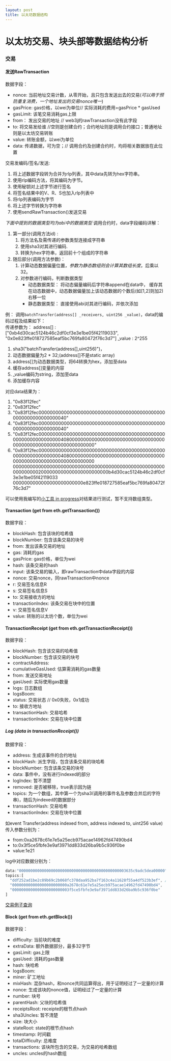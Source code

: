```yaml
---
layout: post
title: 以太坊数据结构
---
```


# 以太坊交易、块头部等数据结构分析

### 交易

#### 发送RawTransaction
数据字段：    
* nonce: 当前地址交易计数，从零开始，且只包含发送出去的交易(*可以用于预防重复消费，一个地址发出的交易nonce唯一*)  
* gasPrice: gas价格，以wei为单位// 实际消耗的费用=gasPrice * gasUsed  
* gasLimit: 该笔交易消耗gas上限  
* from： 发出交易的地址 // web3j的rawTransaction没有此字段  
* to: 将交易发给谁 //空则是创建合约；合约地址则是调用合约接口；普通地址则是以太坊交易转账  
* value: 转账金额，以wei为单位  
* data: 传递数据，可为空；// 调用合约及创建合约时，均将相关数据放在此位置  

交易发编码/签名/发送:  
1. 将上述数据字段转为合并为rlp列表，其中data先转为hex字符串。  
2. 使用rlp编码方法，将其编码为字节。  
3. 使用秘钥对上述字节进行签名  
4. 将签名结果中的V、R、S也加入rlp列表中  
5. 将rlp列表编码为字节  
6. 将上述字节转换为字符串  
7. 使用sendRawTransaction()发送交易  

*下面中提到的数据类型均为abi中的数据类型*
调用合约时，data字段编码详解：  
1. 第一部分(调用方法id) :   
    1. 将方法名及需传递的参数类型连接成字符串
    2. 使用sha3对其进行编码.
    3. 转换为hex字符串，返回前十个组成的字符串  
2. 随后部分(调用方法参数)：  
    1. 计算动态数据偏量位置，*参数为静态数组则会计算其数组长度*，后乘以32。
    2. 对参数进行编码，判断数据类型
         * 动态数据类型： 将动态偏量编码后字符串append在data中，
         缓存其在动态数据中，动态数据偏量加上该动态数据的个数后(如[1,2]则加2)右移一位  
         * 静态数据类型： 直接使用abi对其进行编码，并依次添加  
         
例：
调用```batchTransfer(address[] _receivers, uint256 _value)```，data的编码过程及结果如下：  
传递参数为：
address[] : ["0xb4d30cac5124b46c2df0cf3e3e1be05f42119033", "0x0e823ffe018727585eaf5bc769fa80472f76c3d7"]
_value :  2^255
1. sha3("batchTransfer(address[],uint256)")，
2. 动态数据偏量为2 * 32;(address[]不是static array)
3. address[]为动态数据类型，将64转换为hex，添加至data
4. 缓存address[]变量的内容
5. _value编码为string，添加至data
6. 添加缓存内容

对应data结果为：
1. "0x83f12fec"  
2. "0x83f12fec"  
3. "0x83f12fec0000000000000000000000000000000000000000000000000000000000000040"  
4. "0x83f12fec0000000000000000000000000000000000000000000000000000000000000040"  
5. "0x83f12fec00000000000000000000000000000000000000000000000000000000000000408000000000000000000000000000000000000000000000000000000000000000"
6. "0x83f12fec00000000000000000000000000000000000000000000000000000000000000408000000000000000000000000000000000000000000000000000000000000000
0000000000000000000000000000000000000000000000000000000000000002000000000000000000000000b4d30cac5124b46c2df0cf3e3e1be05f42119033
0000000000000000000000000e823ffe018727585eaf5bc769fa80472f76c3d7"

可以使用我编写的[小工具 in progress](./convert_tool_test.go)对结果进行测试，暂不支持数组类型。

#### Transaction (get from eth.getTransaction())
数据字段：
* blockHash: 包含该块的哈希值
* blockNumber: 包含该条交易的块号
* from: 发出该条交易的地址
* gas: 消耗的gas
* gasPrice: gas价格，单位为wei
* hash: 该条交易的hash
* input: 该条交易的输入，即rawTransaction中data字段的内容
* nonce: 交易nonce，同rawTransaction中nonce
* r: 交易签名信息R
* s: 交易签名信息S
* to: 交易接收方的地址
* transactionIndex: 该条交易在块中的位置
* v: 交易签名信息V
* value: 转账的以太坊个数，单位为wei


#### TransactionReceipt (get from eth.getTransactionReceipt())
数据字段：
* blockHash: 包含该交易的哈希值
* blockNumber: 包含该交易的块号
* contractAddress:
* cumulativeGasUsed: 估算需消耗的gas数量
* from: 发送交易地址
* gasUsed: 实际使用gas数量
* logs: 日志数组
* logsBoom:
* status: 交易状态 // 0x0失败，0x1成功
* to: 接收方地址
* transactionHash: 交易哈希
* transactionIndex: 交易在块中位置


##### Log (data in transactionReceipt())
数据字段：
* address: 生成该事件的合约地址
* blockHash: 派生字段，包含该条交易的块哈希
* blockNumber: 包含该条交易的块号
* data: 事件中，没有进行indexed的部分
* logIndex: 暂不清楚
* removed: 是否被移除，true表示因为链
* topics: 为一个数组，其中第一个为sha3(调用的事件名及参数合并后的字符串)，随后为indexed的数据部分
* transactionHash: 交易哈希
* transactionIndex: 交易在块中位置

如event Transfer(address indexed from, address indexed to, uint256 value)  
传入参数分别为：  
* from:0xa2678c61e7e5a25ecb975acae14962fd47490bd4  
* to:0x3f5ce5fbfe3e9af3971dd833d26ba9b5c936f0be  
* value:1e21

log中对应数据分别为：
```js
data:"00000000000000000000000000000000000000000000003635c9adc5dea00000" //1e21 十六进制表示形式
topics:[
  "ddf252ad1be2c89b69c2b068fc378daa952ba7f163c4a11628f55a4df523b3ef", //sha3("Transfer(address,address,uint256)")；sha3是Keccak256方法
  "000000000000000000000000a2678c61e7e5a25ecb975acae14962fd47490bd4",
  "0000000000000000000000003f5ce5fbfe3e9af3971dd833d26ba9b5c936f0be"
]
```

[交易例子查询](https://etherscan.io/tx/0x9115e37f2f3d6ba8487d426c25cc9e84dcae2e518c1e6ef40dfd1ead5857ae65#eventlog)


#### Block (get from eth.getBlock())
数据字段：
* difficulty: 当前块的难度
* extraData: 额外数据部分，最多32字节
* gasLimit: gas上限
* gasUsed: 消耗的gas数量
* hash: 块哈希
* logsBoom:
* miner: 矿工地址
* mixHash: 混杂hash，和nonce共同运算得出，用于证明经过了一定量的计算
* nonce: 生成该块的nonce值，证明经过了一定量的计算
* number: 块号
* parentHash: 父块的哈希值
* receiptsRoot: receipte的根节点hash
* sha3Uncles: 暂不清楚
* size: 块大小
* stateRoot: state的根节点hash
* timestamp: 时间戳
* totalDifficulty: 总难度
* transactions: 该块所包含的交易，为交易的哈希数组
* uncles: uncles的hash数组